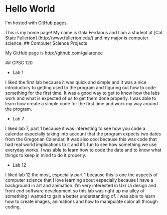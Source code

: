 <!DOCTYPE html>
<html>
<head>
<title>galarenee.github.io</title>
</head>
<body>
<h1>Hello World</h1>
<p>I'm hosted with GitHub pages.</p>
<p>This is my home page! My name is Gala Ferdaous and I am a student at [Cal State Fullerton] (http://www.fullerton.edu/) and my major is computer science.
  ## Computer Science Projects 
</p> My GitHub page is http://github.com/galarenee </p>
## CPSC 120

* Lab 1

I liked the first lab because it was quick and simple and it was a nice introductory to getting used to the program and figuring out how to code something for the first time. It was a good way to get to know how the labs work and what is expected of us to get them done properly. I was able to learn how create a simple code for the first time and work my way around the program. 

* Lab 7

I liked lab 7, part 1 because it was interesting to see how you code a calendar especially taking into account that the program expects two dates from the Gregorian Calendar. It was also cool because this was code that had real world implications to it and it’s fun to see how something we use everyday works. I was able to learn how to code the date and to know what things to keep in mind to do it properly. 

* Lab 12 

I liked lab 12 the most, especially part 1 because this is one the aspects of computer science that I love learning about especially because I have a background in art and animation. I’m very interested in Ux/ Ui design and front end software development so this lab was right up my alley of something I wanted to gain a better understanding of. I was able to learn how to create images, animations and how to manipulate color all through coding. 
</body>
</html>